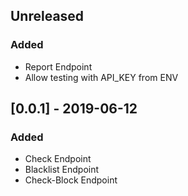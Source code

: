 ## Unreleased
### Added
- Report Endpoint
- Allow testing with API_KEY from ENV

## [0.0.1] - 2019-06-12
### Added
- Check Endpoint
- Blacklist Endpoint
- Check-Block Endpoint
